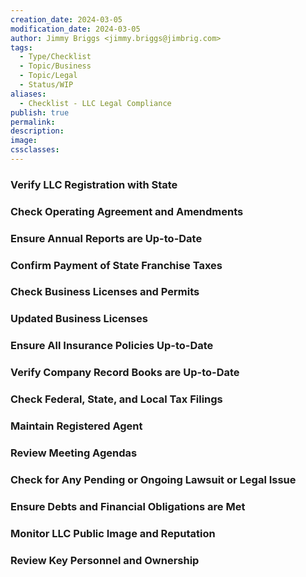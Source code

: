 ```yaml
---
creation_date: 2024-03-05
modification_date: 2024-03-05
author: Jimmy Briggs <jimmy.briggs@jimbrig.com>
tags:
  - Type/Checklist
  - Topic/Business
  - Topic/Legal
  - Status/WIP
aliases:
  - Checklist - LLC Legal Compliance
publish: true
permalink:
description:
image:
cssclasses:
---
```



### Verify LLC Registration with State

### Check Operating Agreement and Amendments

### Ensure Annual Reports are Up-to-Date

### Confirm Payment of State Franchise Taxes

### Check Business Licenses and Permits

### Updated Business Licenses

### Ensure All Insurance Policies Up-to-Date

### Verify Company Record Books are Up-to-Date

### Check Federal, State, and Local Tax Filings

### Maintain Registered Agent

### Review Meeting Agendas

### Check for Any Pending or Ongoing Lawsuit or Legal Issue

### Ensure Debts and Financial Obligations are Met

### Monitor LLC Public Image and Reputation

### Review Key Personnel and Ownership

